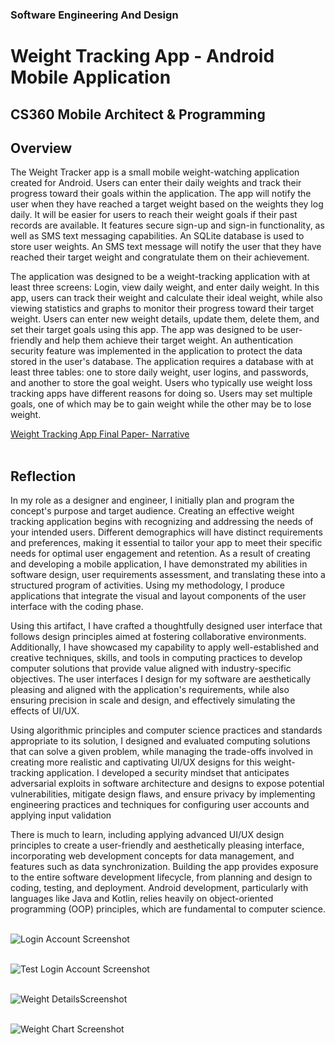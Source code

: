 ### Software Engineering And Design

# Weight Tracking App - Android Mobile Application
## CS360 Mobile Architect & Programming 

## Overview

The Weight Tracker app is a small mobile weight-watching application created for Android. Users can enter their daily weights and track their progress toward their goals within the application. The app will notify the user when they have reached a target weight based on the weights they log daily. It will be easier for users to reach their weight goals if their past records are available. It features secure sign-up and sign-in functionality, as well as SMS text messaging capabilities. An SQLite database is used to store user weights. An SMS text message will notify the user that they have reached their target weight and congratulate them on their achievement.

The application was designed to be a weight-tracking application with at least three screens: Login, view daily weight, and enter daily weight. In this app, users can track their weight and calculate their ideal weight, while also viewing statistics and graphs to monitor their progress toward their target weight. Users can enter new weight details, update them, delete them, and set their target goals using this app. The app was designed to be user-friendly and help them achieve their target weight. An authentication security feature was implemented in the application to protect the data stored in the user's database.
The application requires a database with at least three tables: one to store daily weight, user logins, and passwords, and another to store the goal weight. Users who typically use weight loss tracking apps have different reasons for doing so. Users may set multiple goals, one of which may be to gain weight while the other may be to lose weight.

<a href="https://github.com/pminaspur/Capstone/blob/main/Source%20Code/Enhancement/CS360-Software%26Design/Weight_Tracking_App_FinalPaper-Narrative.docx">Weight Tracking App Final Paper- Narrative</a> <br><br>

## Reflection

In my role as a designer and engineer, I initially plan and program the concept's purpose and target audience. Creating an effective weight tracking application begins with recognizing and addressing the needs of your intended users. Different demographics will have distinct requirements and preferences, making it essential to tailor your app to meet their specific needs for optimal user engagement and retention.
As a result of creating and developing a mobile application, I have demonstrated my abilities in software design, user requirements assessment, and translating these into a structured program of activities. Using my methodology, I produce applications that integrate the visual and layout components of the user interface with the coding phase.

Using this artifact, I have crafted a thoughtfully designed user interface that follows design principles aimed at fostering collaborative environments. Additionally, I have showcased my capability to apply well-established and creative techniques, skills, and tools in computing practices to develop computer solutions that provide value aligned with industry-specific objectives. The user interfaces I design for my software are aesthetically pleasing and aligned with the application's requirements, while also ensuring precision in scale and design, and effectively simulating the effects of UI/UX.

Using algorithmic principles and computer science practices and standards appropriate to its solution, I designed and evaluated computing solutions that can solve a given problem, while managing the trade-offs involved in creating more realistic and captivating UI/UX designs for this weight-tracking application. I developed a security mindset that anticipates adversarial exploits in software architecture and designs to expose potential vulnerabilities, mitigate design flaws, and ensure privacy by implementing engineering practices and techniques for configuring user accounts and applying input validation 

There is much to learn, including applying advanced UI/UX design principles to create a user-friendly and aesthetically pleasing interface, incorporating web development concepts for data management, and features such as   data synchronization. Building the app provides exposure to the entire software development lifecycle, from planning and design to coding, testing, and deployment. Android development, particularly with languages like Java and Kotlin, relies heavily on object-oriented programming (OOP) principles, which are fundamental to computer science.<br><br>

<img title="Login_Account Screenshot" alt="Login Account Screenshot" src="https://pminaspur.github.io/Capstone/assets/images/Login_Account_Screen.png"/><br><br>

<img title="Test Login Account Screenshot" alt="Test Login Account Screenshot" src="https://pminaspur.github.io/Capstone/assets/images/Test_Login_Account.png"/><br><br>

<img title="Weight Details Screenshot" alt="Weight DetailsScreenshot" src="https://pminaspur.github.io/Capstone/assets/images/Weight_Details.png"/><br><br>

<img title="Weight Chart Screenshot" alt="Weight Chart Screenshot" src="https://pminaspur.github.io/Capstone/assets/images/Weight_Chart.png"/><br><br>
















